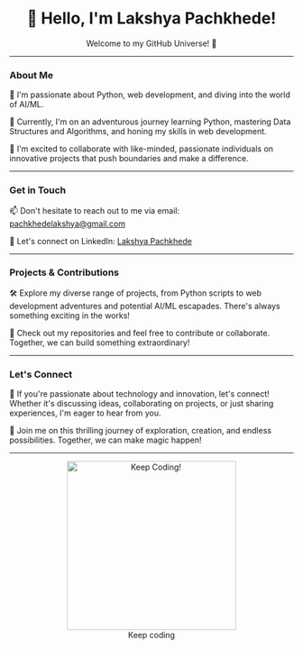 <div align="center">
  <h1>👋 Hello, I'm Lakshya Pachkhede!</h1>
  <p>Welcome to my GitHub Universe! 🌌</p>
</div>

---

### About Me

🚀 I'm passionate about Python, web development, and diving into the world of AI/ML.

🌱 Currently, I'm on an adventurous journey learning Python, mastering Data Structures and Algorithms, and honing my skills in web development.

👯 I'm excited to collaborate with like-minded, passionate individuals on innovative projects that push boundaries and make a difference.

---

### Get in Touch

📫 Don't hesitate to reach out to me via email: [pachkhedelakshya@gmail.com](mailto:pachkhedelakshya@gmail.com)

🔗 Let's connect on LinkedIn: [Lakshya Pachkhede](https://www.linkedin.com/in/lakshya-pachkhede-567103286/)

---

### Projects & Contributions

🛠️ Explore my diverse range of projects, from Python scripts to web development adventures and potential AI/ML escapades. There's always something exciting in the works!

👀 Check out my repositories and feel free to contribute or collaborate. Together, we can build something extraordinary!

---

### Let's Connect

🌟 If you're passionate about technology and innovation, let's connect! Whether it's discussing ideas, collaborating on projects, or just sharing experiences, I'm eager to hear from you.

🚀 Join me on this thrilling journey of exploration, creation, and endless possibilities. Together, we can make magic happen!

---

<div align="center">
  <img src="https://media.giphy.com/media/3oEjI6SIIHBdRxXI40/giphy.gif" alt="Keep Coding!" width="300">
</div>

<div align=center>Keep coding</div>
